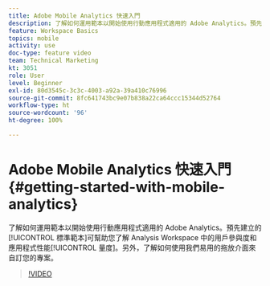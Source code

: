 ```yaml
---
title: Adobe Mobile Analytics 快速入門
description: 了解如何運用範本以開始使用行動應用程式適用的 Adobe Analytics。預先建立的標準範本可幫助您了解 Analysis Workspace 中的用戶參與度和應用程式性能量度。另外，了解如何使用我們易用的拖放介面來自訂您的專案。
feature: Workspace Basics
topics: mobile
activity: use
doc-type: feature video
team: Technical Marketing
kt: 3051
role: User
level: Beginner
exl-id: 80d3545c-3c3c-4003-a92a-39a410c76996
source-git-commit: 8fc641743bc9e07b838a22ca64ccc15344d52764
workflow-type: ht
source-wordcount: '96'
ht-degree: 100%

---
```


# Adobe Mobile Analytics 快速入門 {#getting-started-with-mobile-analytics}

了解如何運用範本以開始使用行動應用程式適用的 Adobe Analytics。預先建立的[!UICONTROL 標準範本]可幫助您了解 Analysis Workspace 中的用戶參與度和應用程式性能[!UICONTROL 量度]。另外，了解如何使用我們易用的拖放介面來自訂您的專案。

>[!VIDEO](https://video.tv.adobe.com/v/27826/?quality=12&learn=on)
